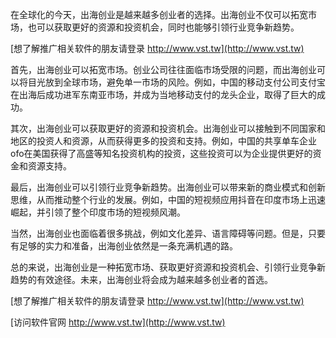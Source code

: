 在全球化的今天，出海创业是越来越多创业者的选择。出海创业不仅可以拓宽市场，也可以获取更好的资源和投资机会，同时也能够引领行业竞争新趋势。

[想了解推广相关软件的朋友请登录 http://www.vst.tw](http://www.vst.tw)

首先，出海创业可以拓宽市场。创业公司往往面临市场受限的问题，而出海创业可以将目光放到全球市场，避免单一市场的风险。例如，中国的移动支付公司支付宝在出海后成功进军东南亚市场，并成为当地移动支付的龙头企业，取得了巨大的成功。

其次，出海创业可以获取更好的资源和投资机会。出海创业可以接触到不同国家和地区的投资人和资源，从而获得更多的投资和支持。例如，中国的共享单车企业ofo在美国获得了高盛等知名投资机构的投资，这些投资可以为企业提供更好的资金和资源支持。

最后，出海创业可以引领行业竞争新趋势。出海创业可以带来新的商业模式和创新思维，从而推动整个行业的发展。例如，中国的短视频应用抖音在印度市场上迅速崛起，并引领了整个印度市场的短视频风潮。

当然，出海创业也面临着很多挑战，例如文化差异、语言障碍等问题。但是，只要有足够的实力和准备，出海创业依然是一条充满机遇的路。

总的来说，出海创业是一种拓宽市场、获取更好资源和投资机会、引领行业竞争新趋势的有效途径。未来，出海创业将会成为越来越多创业者的首选。

[想了解推广相关软件的朋友请登录 http://www.vst.tw](http://www.vst.tw)


[访问软件官网 http://www.vst.tw](http://www.vst.tw)
